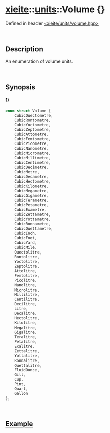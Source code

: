 # [xieite](../../xieite.md)\:\:[units](../../units.md)\:\:Volume \{\}
Defined in header [<xieite/units/volume.hpp>](../../../include/xieite/units/volume.hpp)

&nbsp;

## Description
An enumeration of volume units.

&nbsp;

## Synopsis
#### 1)
```cpp
enum struct Volume {
    CubicQuectometre,
    CubicRontometre,
    CubicYoctometre,
    CubicZeptometre,
    CubicAttometre,
    CubicFemtometre,
    CubicPicometre,
    CubicNanometre,
    CubicMicrometre,
    CubicMillimetre,
    CubicCentimetre,
    CubicDecimetre,
    CubicMetre,
    CubicDecametre,
    CubicHectometre,
    CubicKilometre,
    CubicMegametre,
    CubicGigametre,
    CubicTerametre,
    CubicPetametre,
    CubicExametre,
    CubicZettametre,
    CubicYottametre,
    CubicRonnametre,
    CubicQuettametre,
    CubicInch,
    CubicFoot,
    CubicYard,
    CubicMile,
    Quectolitre,
    Rontolitre,
    Yoctolitre,
    Zeptolitre,
    Attolitre,
    Femtolitre,
    Picolitre,
    Nanolitre,
    Microlitre,
    Millilitre,
    Centilitre,
    Decilitre,
    Litre,
    Decalitre,
    Hectolitre,
    Kilolitre,
    Megalitre,
    Gigalitre,
    Teralitre,
    Petalitre,
    Exalitre,
    Zettalitre,
    Yottalitre,
    Ronnalitre,
    Quettalitre,
    FluidOunce,
    Gill,
    Cup,
    Pint,
    Quart,
    Gallon
};
```

&nbsp;

## [Example](./convert.md#Example)
